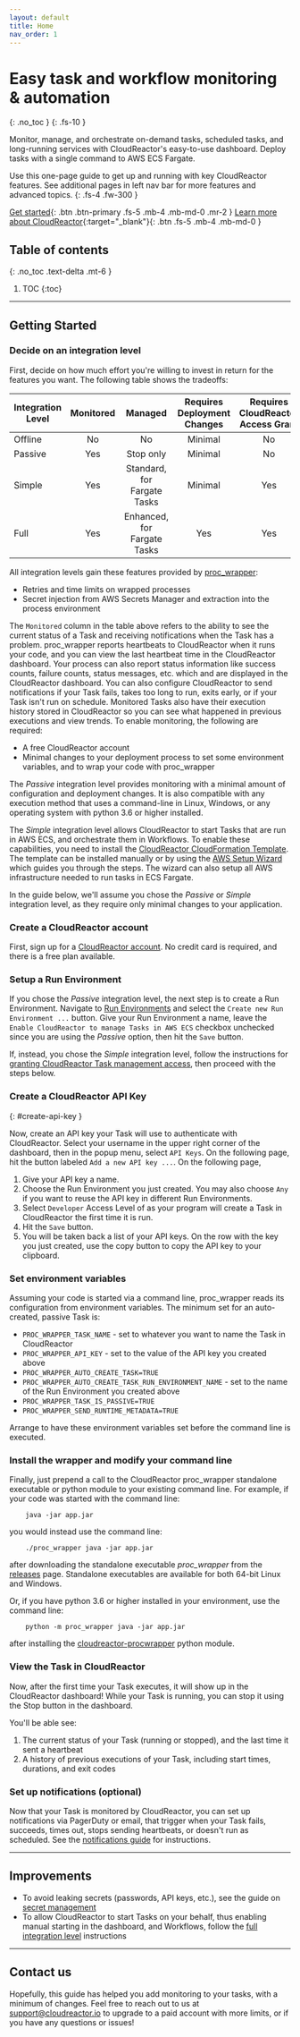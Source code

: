```yaml
---
layout: default
title: Home
nav_order: 1
---
```

# Easy task and workflow monitoring & automation
{: .no_toc }
{: .fs-10 }


Monitor, manage, and orchestrate on-demand tasks, scheduled tasks, and
long-running services with CloudReactor's easy-to-use dashboard.
Deploy tasks with a single command to AWS ECS Fargate.

Use this one-page guide to get up and running with key CloudReactor features.
See additional pages in left nav bar for more features and advanced topics.
{: .fs-4 .fw-300 }

[Get started](#getting-started){: .btn .btn-primary .fs-5 .mb-4 .mb-md-0 .mr-2 } [Learn more about CloudReactor](/cloudreactor.html){:target="_blank"}{: .btn .fs-5 .mb-4 .mb-md-0 }

## Table of contents
{: .no_toc .text-delta .mt-6 }

1. TOC
{:toc}

---

## Getting Started

### Decide on an integration level

First, decide on how much effort you're willing to invest in return for
the features you want. The following table shows the tradeoffs:


| Integration Level | Monitored |         Managed        | Requires Deployment Changes | Requires CloudReactor Access Grant  |
|-------------------|:---------:|:----------------------:|:---------------------------:|:-----------------------------------:|
| Offline           |     No    |           No           |              Minimal             |                  No                 |
| Passive           |    Yes    |        Stop only       |           Minimal           |                  No                 |
| Simple            |    Yes    | Standard, for Fargate Tasks |           Minimal           |                 Yes                 |
| Full              |    Yes    | Enhanced, for Fargate Tasks |             Yes             |                 Yes                 |

All integration levels gain these features provided by
[proc_wrapper](https://github.com/CloudReactor/cloudreactor-procwrapper):

* Retries and time limits on wrapped processes
* Secret injection from AWS Secrets Manager and extraction into the
process environment

The `Monitored` column in the table above refers to the ability
to see the current status of a Task and receiving notifications
when the Task has a problem. proc_wrapper reports heartbeats
to CloudReactor when it runs your code, and you can view the last
heartbeat time in the CloudReactor dashboard. Your process can also
report status information like success counts, failure counts,
status messages, etc. which and are displayed in the CloudReactor dashboard.
You can also configure CloudReactor to send notifications if your Task
fails, takes too long to run, exits early, or if your Task isn't run on schedule.
Monitored Tasks also have their execution history stored in CloudReactor
so you can see what happened in previous executions and view trends.
To enable monitoring, the following are required:

* A free CloudReactor account
* Minimal changes to your deployment process to set some environment
variables, and to wrap your code with proc_wrapper

The *Passive* integration level provides monitoring
with a minimal amount of configuration and deployment changes. It is also
compatible with any execution method that uses a command-line in Linux,
Windows, or any operating system with python 3.6 or higher installed.

The *Simple* integration level allows CloudReactor to start Tasks that are run
in AWS ECS, and orchestrate them in Workflows. To enable these capabilities,
you need to install the
[CloudReactor CloudFormation Template](https://github.com/CloudReactor/aws-role-template).
The template can be installed manually or by using
the [AWS Setup Wizard](https://github.com/CloudReactor/cloudreactor-aws-setup-wizard)
which guides you through the steps. The wizard can also setup all AWS
infrastructure needed to run tasks in ECS Fargate.

In the guide below, we'll assume you chose the *Passive* or *Simple*
integration level, as they require only minimal changes to your application.

### Create a CloudReactor account

First, sign up for a
[CloudReactor account](https://dash.cloudreactor.io/signup).
No credit card is required, and there is a free plan available.

### Setup a Run Environment

If you chose the *Passive* integration level, the next step is to
create a Run Environment. Navigate to
[Run Environments](https://dash.cloudreactor.io/run_environments)
and select the `Create new Run Environment ...` button.
Give your Run Environment a name, leave the
`Enable CloudReactor to manage Tasks in AWS ECS` checkbox unchecked
since you are using the *Passive* option, then hit the `Save` button.

If, instead, you chose the *Simple* integration level,
follow the instructions for
[granting CloudReactor Task management access](/cloudreactor_access.html),
then proceed with the steps below.

### Create a CloudReactor API Key
{: #create-api-key }

Now, create an API key your Task will use to authenticate with CloudReactor.
Select your username in the upper right corner of the dashboard,
then in the popup menu, select `API Keys`. On the following page, hit the
button labeled `Add a new API key ...`. On the following page,

1. Give your API key a name.
2. Choose the Run Environment you just created. You may also choose `Any`
if you want to reuse the API key in different Run Environments.
3. Select `Developer` Access Level of as your program will create a Task
in CloudReactor the first time it is run.
4. Hit the `Save` button.
5. You will be taken back a list of your API keys. On the row with the key
you just created, use the copy button to copy the API key to your clipboard.

### Set environment variables

Assuming your code is started via a command line, proc_wrapper reads its
configuration from environment variables. The minimum set for an auto-created,
passive Task is:

* `PROC_WRAPPER_TASK_NAME` - set to whatever you want to name the Task in
CloudReactor
* `PROC_WRAPPER_API_KEY` - set to the value of the API key you created above
* `PROC_WRAPPER_AUTO_CREATE_TASK=TRUE`
* `PROC_WRAPPER_AUTO_CREATE_TASK_RUN_ENVIRONMENT_NAME` - set to the name of the Run Environment you created above
* `PROC_WRAPPER_TASK_IS_PASSIVE=TRUE`
* `PROC_WRAPPER_SEND_RUNTIME_METADATA=TRUE`

Arrange to have these environment variables set before the command line is
executed.

### Install the wrapper and modify your command line

Finally, just prepend a call to the CloudReactor proc_wrapper standalone
executable or python module to your existing command line. For example,
if your code was started with the command line:

```
    java -jar app.jar
```

you would instead use the command line:

```
    ./proc_wrapper java -jar app.jar
```

after downloading the standalone executable *proc_wrapper* from the
[releases](https://github.com/CloudReactor/cloudreactor-procwrapper/releases)
page. Standalone executables are available for both 64-bit Linux and
Windows.

Or, if you have python 3.6 or higher installed in your environment, use the
command line:

```
    python -m proc_wrapper java -jar app.jar
```

after installing the
[cloudreactor-procwrapper](https://pypi.org/project/cloudreactor-procwrapper/)
python module.

### View the Task in CloudReactor

Now, after the first time your Task executes, it will show up in the
CloudReactor dashboard! While your Task is running, you can stop it using the
Stop button in the dashboard.

You'll be able see:

1. The current status of your Task (running or stopped), and the last time
it sent a heartbeat
2. A history of previous executions of your Task, including start times,
durations, and exit codes

### Set up notifications (optional)

Now that your Task is monitored by CloudReactor, you can set up notifications
via PagerDuty or email, that trigger when your Task fails, succeeds,
times out, stops sending heartbeats, or doesn't run as scheduled.
See the [notifications guide](notifications.html) for instructions.

---

## Improvements

* To avoid leaking secrets (passwords, API keys, etc.), see the guide on
[secret management](/secrets.md)
* To allow CloudReactor to start Tasks on your behalf, thus enabling
manual starting in the dashboard, and Workflows, follow the
[full integration level](full_integration.html)
instructions

---

## Contact us

Hopefully, this guide has helped you add monitoring to your tasks, with
a minimum of changes. Feel free to reach out to us at support@cloudreactor.io
to upgrade to a paid account with more limits, or if you have any questions
or issues!
